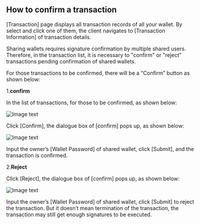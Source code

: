 
## <a name="comfire_txs"></a>How to confirm a transaction

[Transaction] page displays all transaction records of all your wallet. By select and click one of them, the client navigates to [Transaction Information] of transaction details.

Sharing wallets requires signature confirmation by multiple shared users. Therefore, in the transaction list, it is necessary to "confirm" or "reject" transactions pending confirmation of shared wallets.

For those transactions to be confirmed, there will be a “Confirm” button as shown below:

1.**confirm**

In the list of transactions, for those to be confirmed, as shown below:

![Image text](assets/_platon-samurai-EN/image/Transactions_confirm.png)

Click [Confirm], the dialogue box of [confirm] pops up, as shown below:

![Image text](assets/_platon-samurai-EN/image/Execute_Contract.png)

Input the owner’s [Wallet Password] of shared wallet, click [Submit], and the transaction is confirmed.

2.**Reject**

Click [Reject],  the dialogue box of [confirm] pops up, as shown below:

![Image text](assets/_platon-samurai-EN/image/Execute_contract_reject.png)

Input the owner’s [Wallet Password] of shared wallet, click [Submit] to reject the transaction. But it doesn’t mean termination of the transaction, the transaction may still get enough signatures to be executed. 


